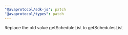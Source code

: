 ```yaml
---
"@avaprotocol/sdk-js": patch
"@avaprotocol/types": patch
---
```


Replace the old value getScheduleList to getSchedulesList
